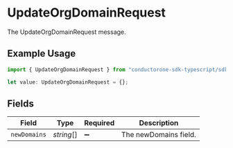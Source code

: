 # UpdateOrgDomainRequest

The UpdateOrgDomainRequest message.

## Example Usage

```typescript
import { UpdateOrgDomainRequest } from "conductorone-sdk-typescript/sdk/models/shared";

let value: UpdateOrgDomainRequest = {};
```

## Fields

| Field                 | Type                  | Required              | Description           |
| --------------------- | --------------------- | --------------------- | --------------------- |
| `newDomains`          | *string*[]            | :heavy_minus_sign:    | The newDomains field. |